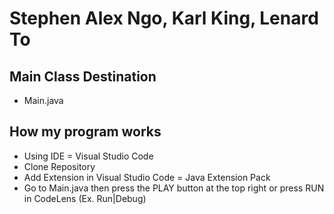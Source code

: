 # Stephen Alex Ngo, Karl King, Lenard To

## Main Class Destination
- Main.java

## How my program works
- Using IDE = Visual Studio Code
- Clone Repository
- Add Extension in Visual Studio Code = Java Extension Pack
- Go to Main.java then press the PLAY button at the top right or press RUN in CodeLens (Ex. Run|Debug)
